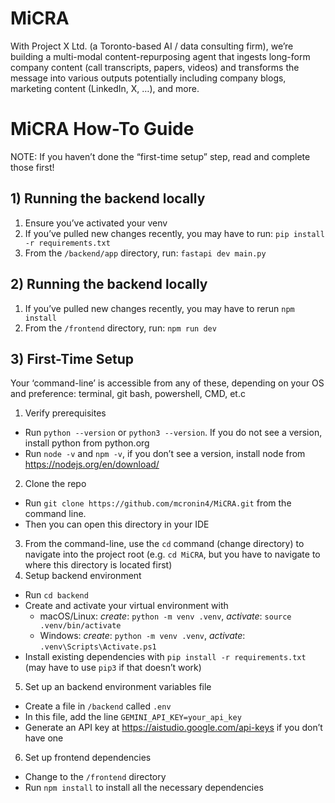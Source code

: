 # MiCRA
With Project X Ltd. (a Toronto-based AI / data consulting firm), we’re building a multi-modal content-repurposing agent that ingests long-form company content (call transcripts, papers, videos) and transforms the message into various outputs potentially including company blogs, marketing content (LinkedIn, X, …), and more.

# MiCRA How-To Guide
NOTE: If you haven’t done the “first-time setup” step, read and complete those first!

## 1) Running the backend locally

1. Ensure you’ve activated your venv
2. If you’ve pulled new changes recently, you may have to run: `pip install -r requirements.txt`
3. From the `/backend/app` directory, run: `fastapi dev main.py`

## 2) Running the backend locally

1. If you’ve pulled new changes recently, you may have to rerun `npm install`
2. From the `/frontend` directory, run: `npm run dev`

## 3) First-Time Setup

Your ‘command-line’ is accessible from any of these, depending on your OS and preference: terminal, git bash, powershell, CMD, et.c

1. Verify prerequisites
  - Run `python --version` or `python3 --version`. If you do not see a version, install python from python.org
  - Run `node -v` and `npm -v`, if you don’t see a version, install node from https://nodejs.org/en/download/ 
2. Clone the repo
- Run `git clone https://github.com/mcronin4/MiCRA.git` from the command line. 
- Then you can open this directory in your IDE
3. From the command-line, use the `cd` command (change directory) to navigate into the project root (e.g. `cd MiCRA`, but you have to navigate to where this directory is located first)
4. Setup backend environment
- Run `cd backend`
- Create and activate your virtual environment with
  - macOS/Linux: _create_: `python -m venv .venv`, _activate_: `source .venv/bin/activate`
  - Windows: _create_: `python -m venv .venv`, _activate_: `.venv\Scripts\Activate.ps1`
- Install existing dependencies with `pip install -r requirements.txt` (may have to use `pip3` if that doesn’t work)
5. Set up an backend environment variables file
- Create a file in `/backend` called `.env`
- In this file, add the line `GEMINI_API_KEY=your_api_key`
- Generate an API key at https://aistudio.google.com/api-keys if you don’t have one
6. Set up frontend dependencies
- Change to the `/frontend` directory
- Run `npm install` to install all the necessary dependencies
